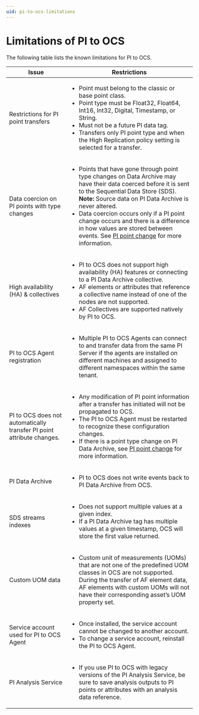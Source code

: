 ```yaml
---
uid: pi-to-ocs-limitations
---
```


# Limitations of PI to OCS

The following table lists the known limitations for PI to OCS.

| Issue | Restrictions | 
| ------------- | ----------------- | 
| Restrictions for PI point transfers | <ul><li>Point must belong to the classic or base point class.</li><li>Point type must be Float32, Float64, Int16, Int32, Digital, Timestamp, or String.</li><li>Must not be a future PI data tag.</li><li>Transfers only PI point type and when the High Replication policy setting is selected for a transfer.</li></ul> |
| Data coercion on PI points with type changes | <ul><li>Points that have gone through point type changes on Data Archive may have their data coerced before it is sent to the Sequential Data Store (SDS).<br> **Note:** Source data on PI Data Archive is never altered.</li><li> Data coercion occurs only if a PI point change occurs and there is a difference in how values are stored between events. See [PI point change](xref:pi-point-change) for more information.</li>                 | 
| High availability (HA) & collectives | <ul><li>PI to OCS does not support high availability (HA) features or connecting to a PI Data Archive collective.</li><li> AF elements or attributes that reference a collective name instead of one of the nodes are not supported.</li><li> AF Collectives are supported natively by PI to OCS.</li></ul> |
| PI to OCS Agent registration | <ul><li>Multiple PI to OCS Agents can connect to and transfer data from the same PI Server if the agents are installed on different machines and assigned to different namespaces within the same tenant.</li></ul> |
| PI to OCS does not automatically transfer PI point attribute changes. | <ul><li>Any modification of PI point information after a transfer has initiated will not be propagated to OCS.</li><li>The PI to OCS Agent must be restarted to recognize these configuration changes.</li><li>If there is a point type change on PI Data Archive, see [PI point change](xref:pi-point-change) for more information.</li></ul> |
| PI Data Archive | <ul><li>PI to OCS does not write events back to PI Data Archive from OCS.</li></ul> |
| SDS streams indexes | <ul><li>Does not support multiple values at a given index.</li><li>If a PI Data Archive tag has multiple values at a given timestamp, OCS will store the first value returned.</li></ul> |
| Custom UOM data | <ul><li>Custom unit of measurements (UOMs) that are not one of the predefined UOM classes in OCS are not supported. During the transfer of AF element data, AF elements with custom UOMs will not have their corresponding asset’s UOM property set.</li></ul> |
| Service account used for PI to OCS Agent | <ul><li>Once installed, the service account cannot be changed to another account.</li><li>To change a service account, reinstall the PI to OCS Agent.</li></ul> |
| PI Analysis Service | <ul><li>If you use PI to OCS with legacy versions of the PI Analysis Service, be sure to save analysis outputs to PI points or attributes with an analysis data reference.</li></ul>
